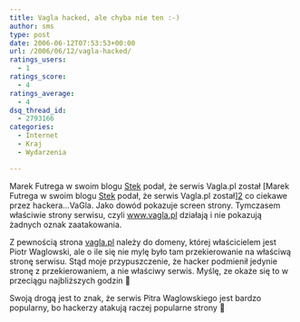 ```yaml
---
title: Vagla hacked, ale chyba nie ten :-)
author: sms
type: post
date: 2006-06-12T07:53:53+00:00
url: /2006/06/12/vagla-hacked/
ratings_users:
  - 1
ratings_score:
  - 4
ratings_average:
  - 4
dsq_thread_id:
  - 2793166
categories:
  - Internet
  - Kraj
  - Wydarzenia

---
```

Marek Futrega w swoim blogu [Stek][1] podał, że serwis Vagla.pl został [Marek Futrega w swoim blogu [Stek][1] podał, że serwis Vagla.pl został][2] co ciekawe przez hackera&#8230;VaGla. Jako dowód pokazuje screen strony. Tymczasem właściwie strony serwisu, czyli <a target="_blank" href="http://www.vagla.pl">www.vagla.pl</a> działają i nie pokazują żadnych oznak zaatakowania.<!--more-->

Z pewnością strona <a target="_blank" href="http://vagla.pl">vagla.pl</a> należy do domeny, której właścicielem jest Piotr Waglowski, ale o ile się nie mylę było tam przekierowanie na właściwą stronę serwisu. Stąd moje przypuszczenie, że hacker podmienił jedynie stronę z przekierowaniem, a nie właściwy serwis. Myślę, ze okaże się to w przeciągu najbliższych godzin 🙂

Swoją drogą jest to znak, że serwis Pitra Waglowskiego jest bardzo popularny, bo hackerzy atakują raczej popularne strony 🙂

 [1]: http://www.futrega.org/stek/
 [2]: http://www.futrega.org/stek/2006/06/12/vagla_pl_hacked.html